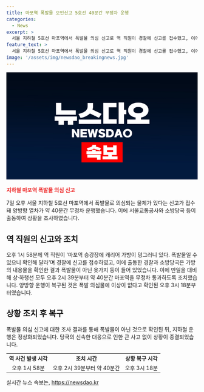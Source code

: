 ```yaml
---
title: 마포역 폭발물 오인신고 5호선 40분간 무정차 운행
categories:
  - News
excerpt: >
  서울 지하철 5호선 마포역에서 폭발물 의심 신고로 역 직원이 경찰에 신고를 접수했고, 이에 따라 약 40분간 무정차 운행이 이뤄졌다. 경찰과 소방당국이 여행용 가방을 확인한 결과 안전한 물건이었으며, 열차 운행은 정상화되었다. 
feature_text: >
  서울 지하철 5호선 마포역에서 폭발물 의심 신고로 역 직원이 경찰에 신고를 접수했고, 이에 따라 약 40분간 무정차 운행이 이뤄졌다. 경찰과 소방당국이 여행용 가방을 확인한 결과 안전한 물건이었으며, 열차 운행은 정상화되었다. 
image: '/assets/img/newsdao_breakingnews.jpg'
---
```


<p><img src="/assets/img/newsdao_breakingnews.jpg" alt="cryptoinkorea 속보" /></p>

<p><b><span style="color: #ee2323;">지하철 마포역 폭발물 의심 신고</span></b></p>

<p data-ke-size="size16">7일 오후 서울 지하철 5호선 마포역에서 폭발물로 의심되는 물체가 있다는 신고가 접수돼 양방향 열차가 약 40분간 무정차 운행했습니다. 이에 서울교통공사와 소방당국 등이 출동하여 상황을 조사하였습니다.</p>

<h2 data-ke-size="size26">역 직원의 신고와 조치</h2>

<p data-ke-size="size16">오후 1시 58분께 역 직원이 '마포역 승강장에 캐리어 가방이 덩그러니 있다. 폭발물일 수 있으니 확인해 달라'며 경찰에 신고를 접수하였고, 이에 출동한 경찰과 소방당국은 가방의 내용물을 확인한 결과 폭발물이 아닌 옷가지 등이 들어 있었습니다. 이에 만일을 대비해 상·하행선 모두 오후 2시 39분부터 약 40분간 마포역을 무정차 통과하도록 조치했습니다. 양방향 운행이 복구된 것은 폭발 의심물에 이상이 없다고 확인된 오후 3시 18분부터였습니다.</p>

<h2 data-ke-size="size26">상황 조치 후 복구</h2>

<p data-ke-size="size16">폭발물 의심 신고에 대한 조사 결과를 통해 폭발물이 아닌 것으로 확인된 뒤, 지하철 운행은 정상화되었습니다. 당국의 신속한 대응으로 인한 큰 사고 없이 상황이 종결되었습니다.</p>

<table>
    <tr>
        <td style="text-align: center; height: 17px;"><b>역 사건 발생 시각</b></td>
        <td style="text-align: center; height: 17px;"><b>조치 시간</b></td>
        <td style="text-align: center; height: 17px;"><b>상황 복구 시각</b></td>
    </tr>
    <tr>
        <td style="text-align: center; height: 17px;">오후 1시 58분</td>
        <td style="text-align: center; height: 17px;">오후 2시 39분부터 약 40분간</td>
        <td style="text-align: center; height: 17px;">오후 3시 18분</td>
    </tr>
</table>
실시간 뉴스 속보는, <a href="https://newsdao.kr" rel="dofollow">https://newsdao.kr</a>


